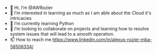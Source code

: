- 👋 Hi, I’m @AWRozier
- 👀 I’m interested in learning as much as I am able about the Cloud it's intricacies
- 🌱 I’m currently learning Python
- 💞️ I’m looking to collaborate on projects and learning how to resolve system issues that will lead to a smooth operation.
- 📫 How to reach me https://www.linkedin.com/in/alexus-rozier-mba-58506334/

<!---
AWRozier/AWRozier is a ✨ special ✨ repository because its `README.md` (this file) appears on your GitHub profile.
You can click the Preview link to take a look at your changes.
--->
